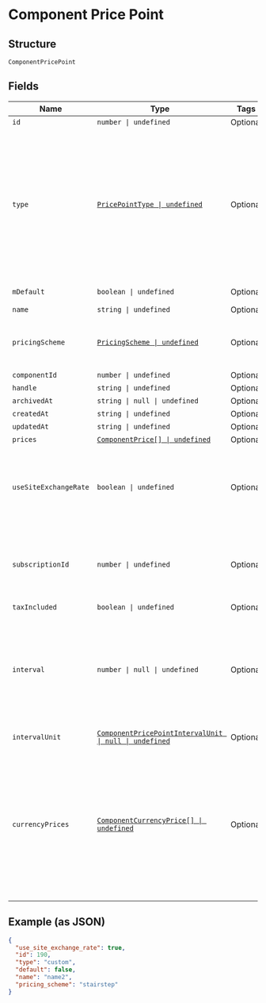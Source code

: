 
# Component Price Point

## Structure

`ComponentPricePoint`

## Fields

| Name | Type | Tags | Description |
|  --- | --- | --- | --- |
| `id` | `number \| undefined` | Optional | - |
| `type` | [`PricePointType \| undefined`](../../doc/models/price-point-type.md) | Optional | Price point type. We expose the following types:<br><br>1. **default**: a price point that is marked as a default price for a certain product.<br>2. **custom**: a custom price point.<br>3. **catalog**: a price point that is **not** marked as a default price for a certain product and is **not** a custom one. |
| `mDefault` | `boolean \| undefined` | Optional | Note: Refer to type attribute instead |
| `name` | `string \| undefined` | Optional | - |
| `pricingScheme` | [`PricingScheme \| undefined`](../../doc/models/pricing-scheme.md) | Optional | The identifier for the pricing scheme. See [Product Components](https://help.chargify.com/products/product-components.html) for an overview of pricing schemes. |
| `componentId` | `number \| undefined` | Optional | - |
| `handle` | `string \| undefined` | Optional | - |
| `archivedAt` | `string \| null \| undefined` | Optional | - |
| `createdAt` | `string \| undefined` | Optional | - |
| `updatedAt` | `string \| undefined` | Optional | - |
| `prices` | [`ComponentPrice[] \| undefined`](../../doc/models/component-price.md) | Optional | - |
| `useSiteExchangeRate` | `boolean \| undefined` | Optional | Whether to use the site level exchange rate or define your own prices for each currency if you have multiple currencies defined on the site.<br>**Default**: `true` |
| `subscriptionId` | `number \| undefined` | Optional | (only used for Custom Pricing - ie. when the price point's type is `custom`) The id of the subscription that the custom price point is for. |
| `taxIncluded` | `boolean \| undefined` | Optional | - |
| `interval` | `number \| null \| undefined` | Optional | The numerical interval. i.e. an interval of ‘30’ coupled with an interval_unit of day would mean this component price point would renew every 30 days. This property is only available for sites with Multifrequency enabled. |
| `intervalUnit` | [`ComponentPricePointIntervalUnit \| null \| undefined`](../../doc/models/containers/component-price-point-interval-unit.md) | Optional | This is a container for one-of cases. |
| `currencyPrices` | [`ComponentCurrencyPrice[] \| undefined`](../../doc/models/component-currency-price.md) | Optional | An array of currency pricing data is available when multiple currencies are defined for the site. It varies based on the use_site_exchange_rate setting for the price point. This parameter is present only in the response of read endpoints, after including the appropriate query parameter. |

## Example (as JSON)

```json
{
  "use_site_exchange_rate": true,
  "id": 190,
  "type": "custom",
  "default": false,
  "name": "name2",
  "pricing_scheme": "stairstep"
}
```

